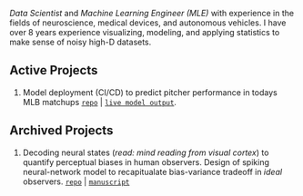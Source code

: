 *Data Scientist* and *Machine Learning Engineer (MLE)* with experience in the fields of neuroscience, medical devices, and autonomous vehicles. I have over 8 years experience visualizing, modeling, and applying statistics to make sense of noisy high-D datasets.
## Active Projects
1. Model deployment (CI/CD) to predict pitcher performance in todays MLB matchups [`repo`](https://github.com/TimCSheehan/pitcher_model_deploy/tree/main) | [`live model output`](timothysheehan.com/mlb_vis).

## Archived Projects
1. Decoding neural states (*read: mind reading from visual cortex*) to quantify perceptual biases in human observers. Design of spiking neural-network model to recapitualate bias-variance tradeoff in *ideal* observers. [`repo`](https://github.com/TimCSheehan/SheehanSerences2022/) | [`manuscript`](https://journals.plos.org/plosbiology/article?id=10.1371/journal.pbio.3001711)

<!--
**TimCSheehan/TimCSheehan** is a ✨ _special_ ✨ repository because its `README.md` (this file) appears on your GitHub profile.

Here are some ideas to get you started:

- 🔭 I’m currently working on ...
- 🌱 I’m currently learning ...
- 👯 I’m looking to collaborate on ...
- 🤔 I’m looking for help with ...
- 💬 Ask me about ...
- 📫 How to reach me: ...
- 😄 Pronouns: ...
- ⚡ Fun fact: ...
-->

